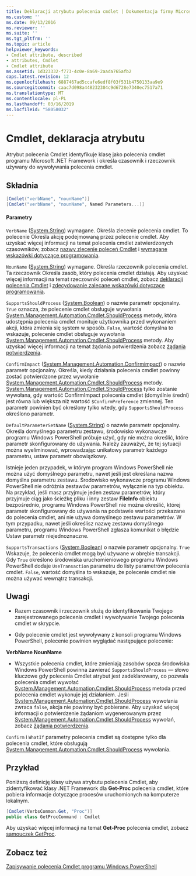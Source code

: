 ```yaml
---
title: Deklaracji atrybutu polecenia cmdlet | Dokumentacja firmy Microsoft
ms.custom: ''
ms.date: 09/13/2016
ms.reviewer: ''
ms.suite: ''
ms.tgt_pltfrm: ''
ms.topic: article
helpviewer_keywords:
- Cmdlet attribute, described
- attributes, Cmdlet
- Cmdlet attribute
ms.assetid: 1d323332-f773-4c0e-8a69-2aada765afb2
caps.latest.revision: 12
ms.openlocfilehash: 6887467ad5ccafe6edf8f03f531b4750133aa9e9
ms.sourcegitcommit: caac7d098a448232304c9d6728e7340ec7517a71
ms.translationtype: MT
ms.contentlocale: pl-PL
ms.lasthandoff: 03/16/2019
ms.locfileid: "58058032"
---
```

# <a name="cmdlet-attribute-declaration"></a>Cmdlet, deklaracja atrybutu

Atrybut polecenia Cmdlet identyfikuje klasę jako polecenia cmdlet programu Microsoft .NET Framework i określa czasownik i rzeczownik używany do wywoływania polecenia cmdlet.

## <a name="syntax"></a>Składnia

```csharp
[Cmdlet("verbName", "nounName")]
[Cmdlet("verbName", "nounName", Named Parameters...)]
```

#### <a name="parameters"></a>Parametry

`VerbName` ([System.String](/dotnet/api/System.String)) wymagane. Określa zlecenie polecenia cmdlet. To polecenie Określa akcję podejmowaną przez polecenie cmdlet. Aby uzyskać więcej informacji na temat polecenia cmdlet zatwierdzonych czasowników, zobacz [nazwy zlecenie poleceń Cmdlet](./approved-verbs-for-windows-powershell-commands.md) i [wymagane wskazówki dotyczące programowania](./required-development-guidelines.md).

`NounName` ([System.String](/dotnet/api/System.String)) wymagane. Określa rzeczownik polecenia cmdlet. Ta rzeczownik Określa zasób, który polecenia cmdlet działają. Aby uzyskać więcej informacji na temat rzeczowniki poleceń cmdlet, zobacz [deklaracji polecenia Cmdlet](./cmdlet-class-declaration.md) i [zdecydowanie zalecane wskazówki dotyczące programowania](./strongly-encouraged-development-guidelines.md).

`SupportsShouldProcess` ([System.Boolean](/dotnet/api/System.Boolean)) o nazwie parametr opcjonalny. `True` oznacza, że polecenie cmdlet obsługuje wywołania [System.Management.Automation.Cmdlet.ShouldProcess](/dotnet/api/System.Management.Automation.Cmdlet.ShouldProcess) metody, która udostępnia polecenia cmdlet monituje użytkownika przed wykonaniem akcji, która zmienia się system w sposób. `False`, wartość domyślna to wskazuje, polecenie cmdlet obsługuje wywołania [System.Management.Automation.Cmdlet.ShouldProcess](/dotnet/api/System.Management.Automation.Cmdlet.ShouldProcess) metody. Aby uzyskać więcej informacji na temat żądania potwierdzenia zobacz [żądania potwierdzenia](./requesting-confirmation-from-cmdlets.md).

`ConfirmImpact` ([System.Management.Automation.Confirmimpact](/dotnet/api/System.Management.Automation.ConfirmImpact)) o nazwie parametr opcjonalny. Określa, kiedy działania polecenia cmdlet powinny zostać potwierdzone przez wywołanie [System.Management.Automation.Cmdlet.ShouldProcess](/dotnet/api/System.Management.Automation.Cmdlet.ShouldProcess) metody. [System.Management.Automation.Cmdlet.ShouldProcess](/dotnet/api/System.Management.Automation.Cmdlet.ShouldProcess) tylko zostanie wywołana, gdy wartość ConfirmImpact polecenia cmdlet (domyślnie średni) jest równa lub większa niż wartość `$ConfirmPreference` zmiennej. Ten parametr powinien być określony tylko wtedy, gdy `SupportsShouldProcess` określono parametr.

`DefaultParameterSetName` ([System.String](/dotnet/api/System.String)) o nazwie parametr opcjonalny. Określa domyślnego parametru zestawu, środowisko wykonawcze programu Windows PowerShell próbuje użyć, gdy nie można określić, które parametr skonfigurowany do używania. Należy zauważyć, że tej sytuacji można wyeliminować, wprowadzając unikatowy parametr każdego parametru, ustaw parametr obowiązkowy.

Istnieje jeden przypadek, w którym program Windows PowerShell nie można użyć domyślnego parametru, nawet jeśli jest określana nazwa domyślna parametru zestawu. Środowisko wykonawcze programu Windows PowerShell nie odróżnia zestawów parametrów, wyłącznie na typ obiektu. Na przykład, jeśli masz przyjmuje jeden zestaw parametrów, który przyjmuje ciąg jako ścieżkę pliku i inny zestaw **FileInfo** obiektu bezpośrednio, programu Windows PowerShell nie można określić, której parametr skonfigurowany do używania na podstawie wartości przekazane do polecenia cmdlet, ani nie używa domyślnego zestawu parametrów. W tym przypadku, nawet jeśli określisz nazwę zestawu domyślnego parametru, programu Windows PowerShell zgłasza komunikat o błędzie Ustaw parametr niejednoznaczne.

`SupportsTransactions` ([System.Boolean](/dotnet/api/System.Boolean)) o nazwie parametr opcjonalny. `True` Wskazuje, że polecenia cmdlet mogą być używane w obrębie transakcji. Gdy `True` określono środowiska uruchomieniowego programu Windows PowerShell dodaje `UseTransaction` parametru do listy parametrów polecenia cmdlet. `False`, wartość domyślna to wskazuje, że polecenie cmdlet nie można używać wewnątrz transakcji.

## <a name="remarks"></a>Uwagi

- Razem czasownik i rzeczownik służą do identyfikowania Twojego zarejestrowanego polecenia cmdlet i wywoływanie Twojego polecenia cmdlet w skrypcie.

- Gdy polecenie cmdlet jest wywoływany z konsoli programu Windows PowerShell, polecenie powinien wyglądać następujące polecenie:

**VerbName NounName**

- Wszystkie polecenia cmdlet, które zmieniają zasobów spoza środowiska Windows PowerShell powinna zawierać `SupportsShouldProcess` — słowo kluczowe gdy polecenia Cmdlet atrybut jest zadeklarowany, co pozwala polecenia cmdlet wywołać [System.Management.Automation.Cmdlet.ShouldProcess](/dotnet/api/System.Management.Automation.Cmdlet.ShouldProcess) metoda przed polecenia cmdlet wykonuje jej działaniem. Jeśli [System.Management.Automation.Cmdlet.ShouldProcess](/dotnet/api/System.Management.Automation.Cmdlet.ShouldProcess) wywołania zwraca `false`, akcja nie powinny być pobierane. Aby uzyskać więcej informacji o potwierdzenie żądaniom wygenerowanym przez [System.Management.Automation.Cmdlet.ShouldProcess](/dotnet/api/System.Management.Automation.Cmdlet.ShouldProcess) wywołań, zobacz [żądania potwierdzenia](./requesting-confirmation-from-cmdlets.md).

`Confirm` i `WhatIf` parametry polecenia cmdlet są dostępne tylko dla polecenia cmdlet, które obsługują [System.Management.Automation.Cmdlet.ShouldProcess](/dotnet/api/System.Management.Automation.Cmdlet.ShouldProcess) wywołania.

## <a name="example"></a>Przykład

Poniższą definicję klasy używa atrybutu polecenia Cmdlet, aby zidentyfikować klasy .NET Framework dla **Get-Proc** polecenia cmdlet, które pobiera informacje dotyczące procesów uruchomionych na komputerze lokalnym.

```csharp
[Cmdlet(VerbsCommon.Get, "Proc")]
public class GetProcCommand : Cmdlet
```

Aby uzyskać więcej informacji na temat **Get-Proc** polecenia cmdlet, zobacz [samouczek GetProc](./getproc-tutorial.md).

## <a name="see-also"></a>Zobacz też

[Zapisywanie polecenia Cmdlet programu Windows PowerShell](./writing-a-windows-powershell-cmdlet.md)
